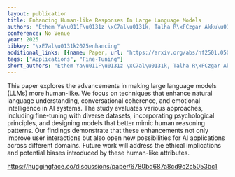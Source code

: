 ```yaml
---
layout: publication
title: Enhancing Human-like Responses In Large Language Models
authors: "Ethem Ya\u011F\u0131z \xC7al\u0131k, Talha R\xFCzgar Akku\u015F"
conference: No Venue
year: 2025
bibkey: "\xE7al\u0131k2025enhancing"
additional_links: [{name: Paper, url: 'https://arxiv.org/abs/hf2501.05032'}]
tags: ["Applications", "Fine-Tuning"]
short_authors: "Ethem Ya\u011F\u0131z \xC7al\u0131k, Talha R\xFCzgar Akku\u015F"
---
```

This paper explores the advancements in making large language models (LLMs) more human-like. We focus on techniques that enhance natural language understanding, conversational coherence, and emotional intelligence in AI systems. The study evaluates various approaches, including fine-tuning with diverse datasets, incorporating psychological principles, and designing models that better mimic human reasoning patterns. Our findings demonstrate that these enhancements not only improve user interactions but also open new possibilities for AI applications across different domains. Future work will address the ethical implications and potential biases introduced by these human-like attributes.

https://huggingface.co/discussions/paper/6780bd687a8cd9c2c5053bc1